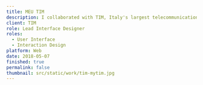 ```yaml
---
title: MEU TIM
description: I collaborated with TIM, Italy's largest telecommunications service provider with an annual turnover of over 18 billion euros, to restyle the MyTIM app for Brazil.
client: TIM
role: Lead Interface Designer
roles:
  - User Interface
  - Interaction Design
platform: Web
date: 2018-05-07
finished: true
permalink: false
thumbnail: src/static/work/tim-mytim.jpg
---
```

